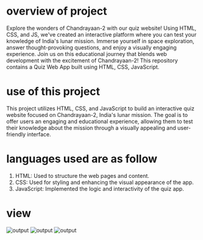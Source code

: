# overview of project
Explore the wonders of Chandrayaan-2 with our quiz website! Using HTML, CSS, and JS, we've created an interactive platform where you can test your knowledge of India's lunar mission. Immerse yourself in space exploration, answer thought-provoking questions, and enjoy a visually engaging experience. Join us on this educational journey that blends web development with the excitement of Chandrayaan-2!
This repository contains a Quiz Web App built using HTML, CSS, JavaScript. 

# use of this project
This project utilizes HTML, CSS, and JavaScript to build an interactive quiz website focused on Chandrayaan-2, India's lunar mission. The goal is to offer users an engaging and educational experience, allowing them to test their knowledge about the mission through a visually appealing and user-friendly interface.


# languages used are as follow
1. HTML: Used to structure the web pages and content.
2. CSS: Used for styling and enhancing the visual appearance of the app.
3. JavaScript: Implemented the logic and interactivity of the quiz app.

# view
![output](https://drive.google.com/file/d/1dyuDspC_ATpKo1xq_a21Ndj44kr5PnEa/view?usp=sharing)
![output](https://drive.google.com/file/d/1dyuDspC_ATpKo1xq_a21Ndj44kr5PnEa/view?usp=drive_link)
![output](https://drive.google.com/file/d/1DydXq5ptnyAWikladdapGMs5OQ7kXV8A/view?usp=drive_link)
